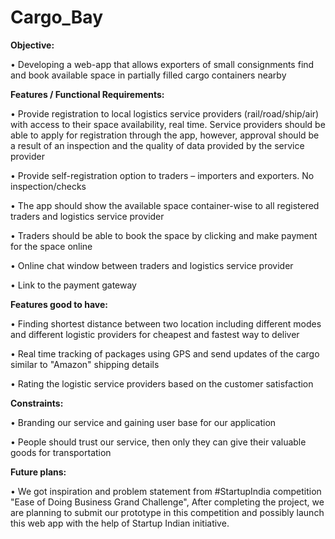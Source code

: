 # Cargo_Bay

<b>Objective:</b>

  •	Developing a web-app that allows exporters of small consignments find and book available space in partially filled cargo containers nearby
  
  
<b>Features / Functional Requirements:</b>

  •	Provide registration to local logistics service providers (rail/road/ship/air) with access to their space availability, real time. Service providers should be able to apply for registration through the app, however, approval should be a result of an inspection and the quality of data provided by the service provider
  
  •	Provide self-registration option to traders – importers and exporters. No inspection/checks
  
  •	The app should show the available space container-wise to all registered traders and logistics service provider
  
  •	Traders should be able to book the space by clicking and make payment for the space online
  
  •	Online chat window between traders and logistics service provider
  
  •	Link to the payment gateway
  
  
<b>Features good to have:</b>

  •	Finding shortest distance between two location including different modes and different logistic providers for cheapest and fastest way to deliver
  
  •	Real time tracking of packages using GPS and send updates of the cargo similar to "Amazon" shipping details
  
  •	Rating the logistic service providers based on the customer satisfaction
  
  
<b>Constraints:</b>

  •	Branding our service and gaining user base for our application
  
  •	People should trust our service, then only they can give their valuable goods for transportation
  
  
<b>Future plans:</b>

  •	We got inspiration and problem statement from #StartupIndia competition "Ease of Doing Business Grand Challenge", After completing the project, we are planning to submit our prototype in this competition and possibly launch  this web app with the help of Startup Indian initiative.

